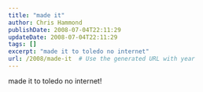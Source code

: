 ```yaml
---
title: "made it"
author: Chris Hammond
publishDate: 2008-07-04T22:11:29
updateDate: 2008-07-04T22:11:29
tags: []
excerpt: "made it to toledo no internet"
url: /2008/made-it  # Use the generated URL with year
---
```

<p>made it to toledo no internet!</p>
